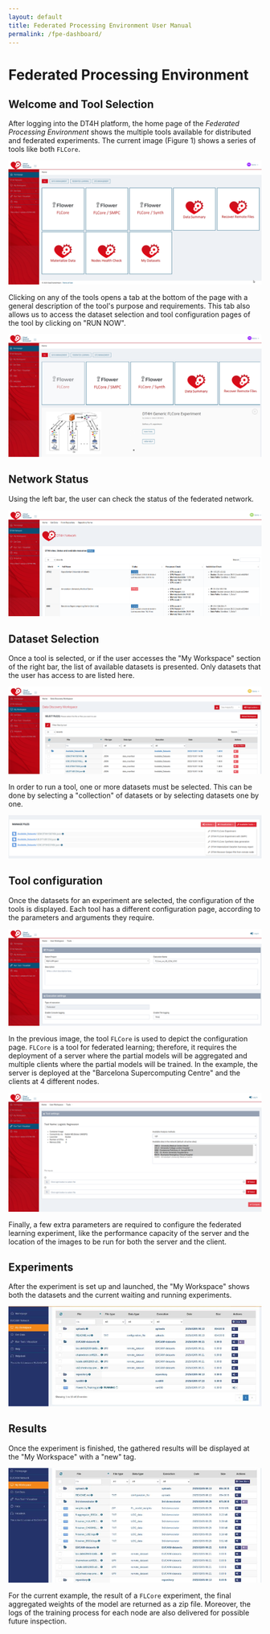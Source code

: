 ```yaml
---
layout: default
title: Federated Processing Environment User Manual
permalink: /fpe-dashboard/
---
```


# Federated Processing Environment

## Welcome and Tool Selection

After logging into the DT4H platform, the home page of the *Federated Processing Environment* shows the multiple tools available for distributed and federated experiments. The current image (Figure 1) shows a series of tools like both `FLCore`.

![AI Dahboard - Home (Screenshot)](../assets/images/ai-dashboard_1_openvre.png)

Clicking on any of the tools opens a tab at the bottom of the page with a general description of the tool's purpose and requirements. This tab also allows us to access the dataset selection and tool configuration pages of the tool by clicking on "RUN NOW".

![AI Dahboard - FLCore Description (Screenshot)](../assets/images/ai-dashboard_2_openvre_flcore.png)

## Network Status

Using the left bar, the user can check the status of the federated network.

![AI Dahboard - DT4H Network](../assets/images/ai-dashboard_3_openvre_network.png)

## Dataset Selection

Once a tool is selected, or if the user accesses the "My Workspace" section of the right bar, the list of available datasets is presented. Only datasets that the user has access to are listed here. 

![AI Dahboard - Dataset Selection (Screenshot)](../assets/images/ai-dashboard_4_openvre_datasets.png)

In order to run a tool, one or more datasets must be selected. This can be done by selecting a "collection" of datasets or by selecting datasets one by one.

![AI Dahboard - Dataset Selection (Screenshot)](../assets/images/ai-dashboard_5_openvre_flcore_selection.png)

## Tool configuration

Once the datasets for an experiment are selected, the configuration of the tools is displayed. Each tool has a different configuration page, according to the parameters and arguments they require.

![AI Dahboard - FLCore configuration 1 (Screenshot)](../assets/images/ai-dashboard_6_openvre_flcore_config.png)

In the previous image, the tool `FLCore` is used to depict the configuration page. `FLCore` is a tool for federated learning; therefore, it requires the deployment of a server where the partial models will be aggregated and multiple clients where the partial models will be trained. In the example, the server is deployed at the "Barcelona Supercomputing Centre" and the clients at 4 different nodes.

![AI Dahboard - FLCore configuration 2 (Screenshot)](../assets/images/ai-dashboard_7_openvre_flcore_config.png)

Finally, a few extra parameters are required to configure the federated learning experiment, like the performance capacity of the server and the location of the images to be run for both the server and the client.

## Experiments

After the experiment is set up and launched, the "My Workspace" shows both the datasets and the current waiting and running experiments.

![AI Dahboard - FLCore running (Screenshot)](../assets/images/ai-dashboard_8_openvre_running.jpeg)

## Results

Once the experiment is finished, the gathered results will be displayed at the "My Workspace" with a "new" tag.

![AI Dahboard - FLCore results (Screenshot)](../assets/images/ai-dashboard_9_openvre_results.jpeg)

For the current example, the result of a `FLCore` experiment, the final aggregated weights of the model are returned as a zip file. Moreover, the logs of the training process for each node are also delivered for possible future inspection.